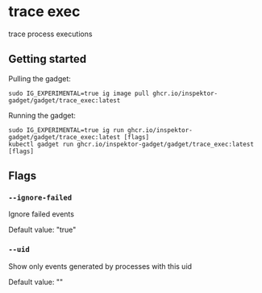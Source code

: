 # trace exec

trace process executions

## Getting started
Pulling the gadget:
```
sudo IG_EXPERIMENTAL=true ig image pull ghcr.io/inspektor-gadget/gadget/trace_exec:latest
```
Running the gadget:
```
sudo IG_EXPERIMENTAL=true ig run ghcr.io/inspektor-gadget/gadget/trace_exec:latest [flags]
kubectl gadget run ghcr.io/inspektor-gadget/gadget/trace_exec:latest [flags]
```

## Flags

### `--ignore-failed`
Ignore failed events

Default value: "true"

### `--uid`
Show only events generated by processes with this uid

Default value: ""
